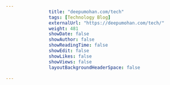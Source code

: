 ---
                title: "deepumohan.com/tech"
                tags: [Technology Blog]
                externalUrl: "https://deepumohan.com/tech/"
                weight: 481
                showDate: false
                showAuthor: false
                showReadingTime: false
                showEdit: false
                showLikes: false
                showViews: false
                layoutBackgroundHeaderSpace: false
                ---
